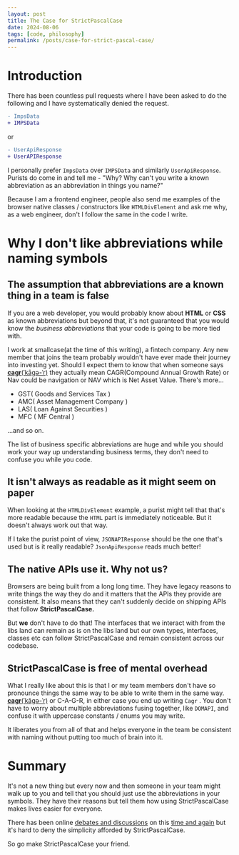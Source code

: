 ```yaml
---
layout: post
title: The Case for StrictPascalCase
date: 2024-08-06
tags: [code, philosophy]
permalink: /posts/case-for-strict-pascal-case/
---
```


# Introduction

There has been countless pull requests where I have been asked to do the following and I have systematically denied the request.

```diff
- ImpsData
+ IMPSData
```

or

```diff
- UserApiResponse
+ UserAPIResponse
```

I personally prefer `ImpsData` over `IMPSData` and similarly `UserApiResponse`. Purists do come in and tell me - "Why? Why can't you write a known abbreviation as an abbreviation in things you name?"

Because I am a frontend engineer, people also send me examples of the browser native classes / constructors like `HTMLDivElement` and ask me why, as a web engineer, don't I follow the same in the code I write.

# Why I don't like abbreviations while naming symbols

## The assumption that abbreviations are a known thing in a team is false

If you are a web developer, you would probably know about **HTML** or **CSS** as known abbreviations but beyond that, it's not guaranteed that you would know the _business abbreviations_ that your code is going to be more tied with.

I work at smallcase(at the time of this writing), a fintech company. Any new member that joins the team probably wouldn't have ever made their journey into investing yet. Should I expect them to know that when someone says [**cagr**(ˈkāgə-ˈr)](https://youtu.be/44abVtgmT1U?t=20) they actually mean CAGR(Compound Annual Growth Rate) or Nav could be navigation or NAV which is Net Asset Value. There's more…

- GST( Goods and Services Tax )
- AMC( Asset Management Company )
- LAS( Loan Against Securities )
- MFC ( MF Central )

…and so on.

The list of business specific abbreviations are huge and while you should work your way up understanding business terms, they don't need to confuse you while you code.

## It isn't always as readable as it might seem on paper

When looking at the `HTMLDivElement` example, a purist might tell that that's more readable because the `HTML` part is immediately noticeable. But it doesn't always work out that way.

If I take the purist point of view, `JSONAPIResponse` should be the one that's used but is it really readable? `JsonApiResponse` reads much better!

## The native APIs use it. Why not us?

Browsers are being built from a long long time. They have legacy reasons to write things the way they do and it matters that the APIs they provide are consistent. It also means that they can't suddenly decide on shipping APIs that follow **StrictPascalCase.**

But **we** don't have to do that! The interfaces that we interact with from the libs land can remain as is on the libs land but our own types, interfaces, classes etc can follow StrictPascalCase and remain consistent across our codebase.

## StrictPascalCase is free of mental overhead

What I really like about this is that I or my team members don't have so pronounce things the same way to be able to write them in the same way. [**cagr**(ˈkāgə-ˈr)](https://youtu.be/44abVtgmT1U?t=20) or C-A-G-R, in either case you end up writing `Cagr` . You don't have to worry about multiple abbreviations fusing together, like `DOMAPI`, and confuse it with uppercase constants / enums you may write.

It liberates you from all of that and helps everyone in the team be consistent with naming without putting too much of brain into it.

# Summary

It's not a new thing but every now and then someone in your team might walk up to you and tell that you should just use the abbreviations in your symbols. They have their reasons but tell them how using StrictPascalCase makes lives easier for everyone.

There has been online [debates and discussions](https://www.reddit.com/r/csharp/comments/ge0yo5/is_it_still_recommended_to_pascalcase_acronyms/) on this [time and again](https://github.com/mediamonks/frontend-coding-standards/issues/9) but it's hard to deny the simplicity afforded by StrictPascalCase.

So go make StrictPascalCase your friend.
